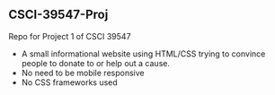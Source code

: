 ## CSCI-39547-Proj

Repo for Project 1 of CSCI 39547
- A small informational website using HTML/CSS trying to convince people to donate to or help out a cause.
- No need to be mobile responsive
- No CSS frameworks used
